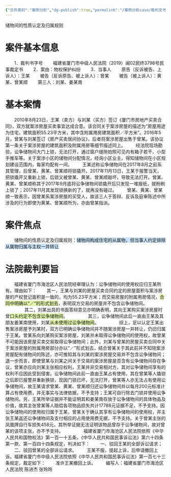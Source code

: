 ```yaml
---
{"文件类别":"案例分析","dg-publish":true,"permalink":"/案例分析case/裁判文书/王某诉曾某等物权保护案/","dgPassFrontmatter":true,"created":"2024-10-20T23:22:32.165+08:00","updated":"2024-10-20T23:29:28.942+08:00"}
---
```


储物间的性质认定及归属规则　　
# 案件基本信息
　　1．裁判书字号
　　福建省厦门市中级人民法院（2019）闽02民终3798号民事裁定书
　　2．案由：物权保护纠纷
　　3．当事人
　　原告（反诉被告、上诉人）：王某
　　被告（反诉原告、被上诉人）：曾某
　　被告（被上诉人）：黄某、曾某顺
　　第三人：刘某、姜某南
# 基本案情
　　2010年8月23日，王某（卖方）与刘某（买方）签订《厦门市房地产买卖合同》，双方就案涉房屋买卖事宜达成合意。该合同关于案涉房屋的描述为“房屋用途为住宅，建筑面积55.23平方米，其中含附属用房建筑面积／平方米”。2016年5月，曾某与刘某签订《房产买卖居间协议》，后者将案涉房屋出售于曾某。该协议第一条关于案涉房屋的建筑面积及附属用房等细节描述同上。
　　经法院现场勘验，讼争储物间大门上锁，无法打开，通过窗户缝隙拍照可见内有箱子若干、小型手推车等。关于案涉小区的储物间分配情况，经询小区业主，得知储物间在小区规划建设范围内，每家均配有一间。
　　王某述称讼争储物间在2017年8月之前系其管理，后曾某、黄某、曾某顺将锁撬开。2017年11月13日，王某于报警当天，把锁撬开又重新上锁，后锁又被曾某、黄某、曾某顺敲坏，导致无法打开。曾某、黄某、曾某顺称其于2017年9月底将讼争储物间锁撬开后只发现一堆报纸，就粉刷上锁了；2017年11月其发现锁换新的了，就再没有碰过。
　　曾某、黄某、曾某顺一致表示，因曾某系案涉房屋的买受人，故该三人于答辩、反诉及庭审陈述中所涉及的行为即使为黄某、曾某顺所为，亦由曾某指派。
# 案件焦点
　　储物间的性质认定及归属规则：<span style="background:rgba(160, 204, 246, 0.55)">储物间构成住宅的从属物，但当事人约定排除从属物归属与主权一并转让</span>
# 法院裁判要旨 
　　福建省厦门市海沧区人民法院经审理认为：讼争储物间的使用权应归王某所有。理由如下：
　　其一，王某与刘某的房屋买卖合同约定的房屋面积与案涉房屋的产权登记面积是一致的，均为55.23平方米；而交易房屋的附属用房情况，<span style="background:rgba(205, 244, 105, 0.55)">合同中明确以“／”的形式划去</span>，表明双方交易的房屋并不包含讼争储物间。
　　
　　其二，刘某出具的书面答辩意见亦明确表明，其向王某购买案涉房屋时曾<span style="background:rgba(205, 244, 105, 0.55)">口头约定不包含讼争储物间</span>。
　　
　　其三，讼争储物间此后一直由王某及其朋友姜某南使用，刘某<span style="background:rgba(205, 244, 105, 0.55)">从未使用过讼争储物间</span>。
　　
　　综上，足以认定王某出售案涉房屋予刘某时，双方已明确讼争储物间并不随案涉房屋一并转让，仍旧归属于王某。曾某系向刘某购买案涉房屋，刘某并未取得讼争储物间的使用权，故曾某不可能因该房屋买卖交易取得讼争储物间；此外，刘某与曾某的房屋买卖合同中关于案涉房屋的附属用房部分亦以“／”形式划去，结合曾某关于其此前并不知晓案涉房屋配有储物间的陈述，亦可推知其与刘某的案涉房屋交易并不包含讼争储物间；退一步而言，即使曾某与刘某之间关于交易的案涉房屋是否含有讼争储物间存在争议，曾某亦应向刘某主张相应权利，王某并非交易相对方，其对讼争储物间享有的权利不应因此受到侵害。讼争储物间此前一直由王某占有使用，其在曾某等人撬锁之后即已报警并重新换锁，现因门锁已坏，无法打开，曾某等人亦无法占有使用讼争储物间，故王某请求曾某、黄某、曾某顺归还讼争储物间并以每月200元标准计算占有使用费，并无事实与法律依据，不予支持；王某可自行除去门锁并使用讼争储物间。另，王某所举证据并不能证明其和姜某南存放于讼争储物间的具体物品及价值，故其主张曾某等人赔偿各项物品损失共计17788元证据不足，不予支持。因讼争储物间的使用权归属于王某，曾某关于确认其享有讼争储物间的使用权，并主张王某返还讼争储物间及支付相应的占用使用费无据，不予支持。关于曾某主张的凤凰牌自行车损失458元，其所举证据无法证明该物品曾存于讼争储物间，故对曾某的该项主张，亦不予支持。
　　
　　福建省厦门市海沧区人民法院依照《中华人民共和国物权法》第一百一十五条，《中华人民共和国民事诉讼法》第六十四条第一款、第一百四十四条规定，判决如下：
　　一、驳回王某的全部诉讼请求；
　　二、驳回曾某的全部诉讼请求。
　　王某不服，提起上诉，后申请撤回上诉。福建省厦门市中级人民法院依照《中华人民共和国民事诉讼法》第一百七十三条规定，裁定如下：
　　准许王某撤回上诉。
　　编写人：福建省厦门市海沧区人民法院 陈进杰 张玲玲
